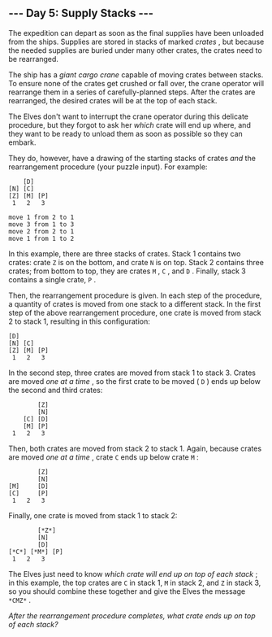 

 --- Day 5: Supply Stacks ---
------------------------------



 The expedition can depart as soon as the final supplies have been unloaded from the ships. Supplies are stored in stacks of marked
 *crates* 
 , but because the needed supplies are buried under many other crates, the crates need to be rearranged.
 



 The ship has a
 *giant cargo crane* 
 capable of moving crates between stacks. To ensure none of the crates get crushed or fall over, the crane operator will rearrange them in a series of carefully-planned steps. After the crates are rearranged, the desired crates will be at the top of each stack.
 



 The Elves don't want to interrupt the crane operator during this delicate procedure, but they forgot to ask her
 *which* 
 crate will end up where, and they want to be ready to unload them as soon as possible so they can embark.
 



 They do, however, have a drawing of the starting stacks of crates
 *and* 
 the rearrangement procedure (your puzzle input). For example:
 



```
    [D]    
[N] [C]    
[Z] [M] [P]
 1   2   3 

move 1 from 2 to 1
move 3 from 1 to 3
move 2 from 2 to 1
move 1 from 1 to 2

```


 In this example, there are three stacks of crates. Stack 1 contains two crates: crate
 `Z` 
 is on the bottom, and crate
 `N` 
 is on top. Stack 2 contains three crates; from bottom to top, they are crates
 `M` 
 ,
 `C` 
 , and
 `D` 
 . Finally, stack 3 contains a single crate,
 `P` 
 .
 



 Then, the rearrangement procedure is given. In each step of the procedure, a quantity of crates is moved from one stack to a different stack. In the first step of the above rearrangement procedure, one crate is moved from stack 2 to stack 1, resulting in this configuration:
 



```
[D]        
[N] [C]    
[Z] [M] [P]
 1   2   3 

```


 In the second step, three crates are moved from stack 1 to stack 3. Crates are moved
 *one at a time* 
 , so the first crate to be moved (
 `D` 
 ) ends up below the second and third crates:
 



```
        [Z]
        [N]
    [C] [D]
    [M] [P]
 1   2   3

```


 Then, both crates are moved from stack 2 to stack 1. Again, because crates are moved
 *one at a time* 
 , crate
 `C` 
 ends up below crate
 `M` 
 :
 



```
        [Z]
        [N]
[M]     [D]
[C]     [P]
 1   2   3

```


 Finally, one crate is moved from stack 1 to stack 2:
 



```
        [*Z*]
        [N]
        [D]
[*C*] [*M*] [P]
 1   2   3

```


 The Elves just need to know
 *which crate will end up on top of each stack* 
 ; in this example, the top crates are
 `C` 
 in stack 1,
 `M` 
 in stack 2, and
 `Z` 
 in stack 3, so you should combine these together and give the Elves the message
 `*CMZ*`
 .
 



*After the rearrangement procedure completes, what crate ends up on top of each stack?* 




